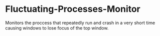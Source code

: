 # Fluctuating-Processes-Monitor
Monitors the proccess that repeatedly run and crash in a very short time causing windows to lose focus of the top window.
